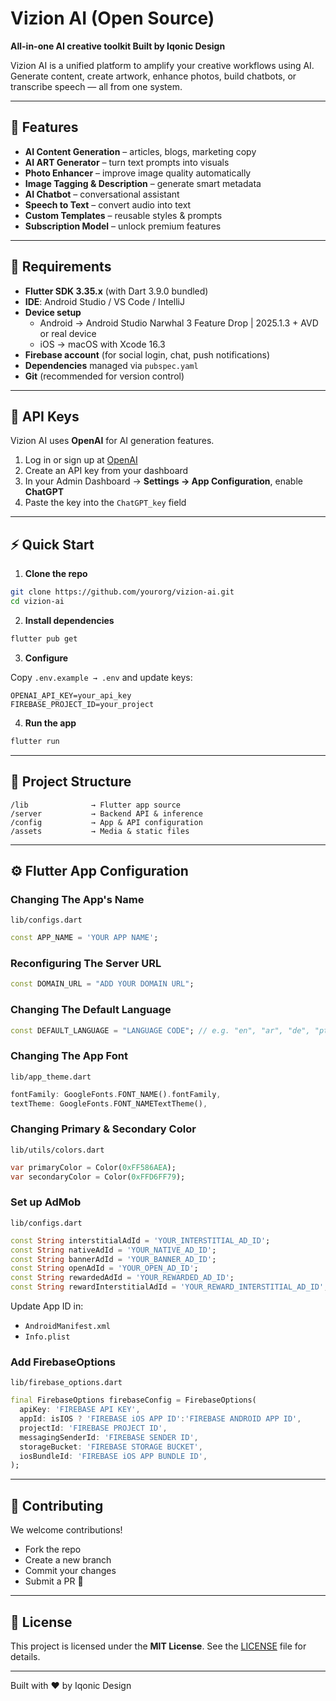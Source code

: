 # Vizion AI (Open Source)

**All-in-one AI creative toolkit Built by Iqonic Design**

Vizion AI is a unified platform to amplify your creative workflows using AI. Generate content, create artwork, enhance photos, build chatbots, or transcribe speech — all from one system.

---

## 🚀 Features

- **AI Content Generation** – articles, blogs, marketing copy  
- **AI ART Generator** – turn text prompts into visuals  
- **Photo Enhancer** – improve image quality automatically  
- **Image Tagging & Description** – generate smart metadata  
- **AI Chatbot** – conversational assistant  
- **Speech to Text** – convert audio into text  
- **Custom Templates** – reusable styles & prompts  
- **Subscription Model** – unlock premium features  

---

## 🧩 Requirements

- **Flutter SDK 3.35.x** (with Dart 3.9.0 bundled)  
- **IDE**: Android Studio / VS Code / IntelliJ  
- **Device setup**  
  - Android → Android Studio Narwhal 3 Feature Drop | 2025.1.3 + AVD or real device  
  - iOS → macOS with Xcode 16.3
- **Firebase account** (for social login, chat, push notifications)  
- **Dependencies** managed via `pubspec.yaml`  
- **Git** (recommended for version control)  

---

## 🔑 API Keys

Vizion AI uses **OpenAI** for AI generation features.

1. Log in or sign up at [OpenAI](https://platform.openai.com/)  
2. Create an API key from your dashboard  
3. In your Admin Dashboard → **Settings → App Configuration**, enable **ChatGPT**  
4. Paste the key into the `ChatGPT_key` field  

---

## ⚡ Quick Start

1. **Clone the repo**

```bash
git clone https://github.com/yourorg/vizion-ai.git
cd vizion-ai
````

2. **Install dependencies**

```bash
flutter pub get
```

3. **Configure**

Copy `.env.example → .env` and update keys:

```
OPENAI_API_KEY=your_api_key
FIREBASE_PROJECT_ID=your_project
```

4. **Run the app**

```bash
flutter run
```

---

## 📂 Project Structure

```
/lib              → Flutter app source
/server           → Backend API & inference
/config           → App & API configuration
/assets           → Media & static files
```

---

## ⚙️ Flutter App Configuration

### Changing The App's Name

`lib/configs.dart`

```dart
const APP_NAME = 'YOUR APP NAME';
```

### Reconfiguring The Server URL

```dart
const DOMAIN_URL = "ADD YOUR DOMAIN URL";
```

### Changing The Default Language

```dart
const DEFAULT_LANGUAGE = "LANGUAGE CODE"; // e.g. "en", "ar", "de", "pt", "es"
```

### Changing The App Font

`lib/app_theme.dart`

```dart
fontFamily: GoogleFonts.FONT_NAME().fontFamily,
textTheme: GoogleFonts.FONT_NAMETextTheme(),
```

### Changing Primary & Secondary Color

`lib/utils/colors.dart`

```dart
var primaryColor = Color(0xFF586AEA);
var secondaryColor = Color(0xFFD6FF79);
```

### Set up AdMob

`lib/configs.dart`

```dart
const String interstitialAdId = 'YOUR_INTERSTITIAL_AD_ID';
const String nativeAdId = 'YOUR_NATIVE_AD_ID';
const String bannerAdId = 'YOUR_BANNER_AD_ID';
const String openAdId = 'YOUR_OPEN_AD_ID';
const String rewardedAdId = 'YOUR_REWARDED_AD_ID';
const String rewardInterstitialAdId = 'YOUR_REWARD_INTERSTITIAL_AD_ID';
```

Update App ID in:

* `AndroidManifest.xml`
* `Info.plist`

### Add FirebaseOptions

`lib/firebase_options.dart`

```dart
final FirebaseOptions firebaseConfig = FirebaseOptions(
  apiKey: 'FIREBASE API KEY',
  appId: isIOS ? 'FIREBASE iOS APP ID':'FIREBASE ANDROID APP ID',
  projectId: 'FIREBASE PROJECT ID',
  messagingSenderId: 'FIREBASE SENDER ID',
  storageBucket: 'FIREBASE STORAGE BUCKET',
  iosBundleId: 'FIREBASE iOS APP BUNDLE ID',
);
```
---

## 🤝 Contributing

We welcome contributions!

* Fork the repo
* Create a new branch
* Commit your changes
* Submit a PR 🎉

---

## 📜 License

This project is licensed under the **MIT License**.
See the [LICENSE](LICENSE) file for details.

---

Built with ❤️ by Iqonic Design
